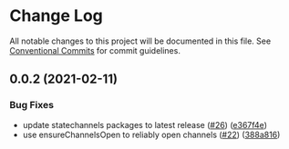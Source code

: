 # Change Log

All notable changes to this project will be documented in this file.
See [Conventional Commits](https://conventionalcommits.org) for commit guidelines.

## 0.0.2 (2021-02-11)


### Bug Fixes

* update statechannels packages to latest release ([#26](https://github.com/statechannels/graph-payments/issues/26)) ([e367f4e](https://github.com/statechannels/graph-payments/commit/e367f4e222325d84c8249910bd6014193851ea11))
* use ensureChannelsOpen to reliably open channels ([#22](https://github.com/statechannels/graph-payments/issues/22)) ([388a816](https://github.com/statechannels/graph-payments/commit/388a816032b64eb6e11b05588f3384620912a82c))
